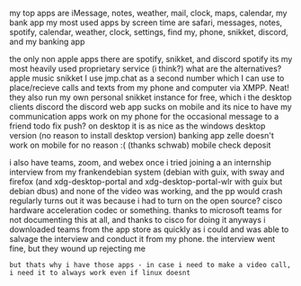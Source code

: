 my top apps are iMessage, notes, weather, mail, clock, maps, calendar, my bank app
my most used apps by screen time are safari, messages, notes, spotify, calendar, weather, clock, settings, find my, phone, snikket, discord, and my banking app

the only non apple apps there are spotify, snikket, and discord
    spotify
        its my most heavily used proprietary service (i think?)
            what are the alternatives?
                apple music 
    snikket
        I use jmp.chat as a second number which I can use to place/recieve calls and texts from my phone and computer via XMPP. Neat! they also run my own personal snikket instance for free, which i the desktop clients
    discord
        the discord web app sucks on mobile and its nice to have my communication apps work on my phone for the occasional message to a friend
            todo fix push?
        on desktop it is as nice as the windows desktop version (no reason to install desktop version)
    banking app
        zelle doesn't work on mobile for no reason :( (thanks schwab)
        mobile check deposit

i also have teams, zoom, and webex
    once i tried joining a an internship interview from my frankendebian system (debian with guix, with sway and firefox (and xdg-desktop-portal and xdg-desktop-portal-wlr with guix but debian dbus) and none of the video was working, and the pp would crash regularly
        turns out it was because i had to turn on the open source? cisco  hardware acceleration codec or something. thanks to microsoft teams for not documenting this at all, and thanks to cisco for doing it
    anyways i downloaded teams from the app store as quickly as i could and was able to salvage the interview and conduct it from my phone. the interview went fine, but they wound up rejecting me

    but thats why i have those apps - in case i need to make a video call, i need it to always work even if linux doesnt
